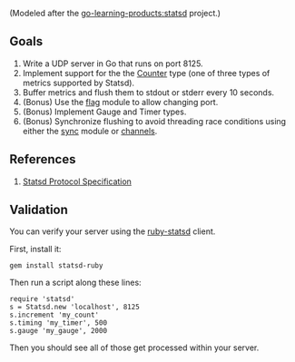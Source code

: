 (Modeled after the [go-learning-products:statsd](https://github.com/lethain/go-learning-projects/tree/master/statsd) project.)


## Goals

1.  Write a UDP server in Go that runs on port 8125.
3.  Implement support for the the [Counter](https://github.com/b/statsd_spec) type (one of three types of metrics supported by Statsd).
4.  Buffer metrics and flush them to stdout or stderr every 10 seconds.
5.  (Bonus) Use the [flag](https://golang.org/pkg/flag/) module to allow changing port.
6.  (Bonus) Implement Gauge and Timer types.
7.  (Bonus) Synchronize flushing to avoid threading race conditions using either the [sync](https://golang.org/pkg/sync/) module
    or [channels](https://gobyexample.com/channels).

## References

1. [Statsd Protocol Specification ](https://github.com/b/statsd_spec)



## Validation

You can verify your server using the [ruby-statsd](https://github.com/reinh/statsd) client.

First, install it:

    gem install statsd-ruby

Then run a script along these lines:

    require 'statsd'
    s = Statsd.new 'localhost', 8125
    s.increment 'my_count'
    s.timing 'my_timer', 500
    s.gauge 'my_gauge', 2000

Then you should see all of those get processed within your server.

